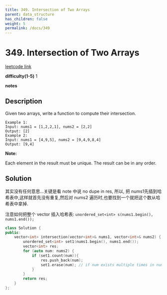 ```yaml
---
title: 349. Intersection of Two Arrays
parent: data_structure
has_children: false
weight: 5
permalink: /docs/349
---
```

# 349. Intersection of Two Arrays
[leetcode link](https://leetcode.com/problems/intersection-of-two-arrays/)

**difficulty(1-5)** 
1

**notes**   


## Description
Given two arrays, write a function to compute their intersection.
```
Example 1:
Input: nums1 = [1,2,2,1], nums2 = [2,2]
Output: [2]
Example 2:
Input: nums1 = [4,9,5], nums2 = [9,4,9,8,4]
Output: [9,4]
```
**Note:**

Each element in the result must be unique.
The result can be in any order.

## Solution

其实没有任何意思...关键是看 note 中说 no dupe in res, 所以, 把 nums1先插到哈希表中,这样就首先没有重复,然后对 nums2 遍历时,也要找到一个就把这个数从哈希表中拿掉.

注意如何把整个 vector 插入哈希表:
`unordered_set<int> s(nums1.begin(), nums1.end());`


```c++
class Solution {
public:
    vector<int> intersection(vector<int>& nums1, vector<int>& nums2) {
        unordered_set<int> set1(nums1.begin(), nums1.end());
        vector<int> res;
        for (auto num: nums2) {
            if (set1.count(num)){
                res.push_back(num);
                set1.erase(num); // if num exists multiple times in nums2, will NOT appear multiple times in res
            }
        }
        return res;
    }
};
```
